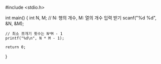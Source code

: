 #include <stdio.h>

int main() {
    int N, M;
    // N: 행의 개수, M: 열의 개수 입력 받기
    scanf("%d %d", &N, &M);

    // 최소 쪼개기 횟수는 N*M - 1
    printf("%d\n", N * M - 1);

    return 0;
}
